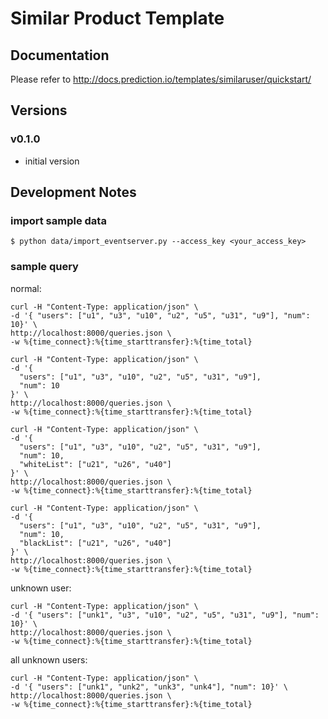 # Similar Product Template

## Documentation

Please refer to http://docs.prediction.io/templates/similaruser/quickstart/

## Versions

### v0.1.0

- initial version

## Development Notes

### import sample data

```
$ python data/import_eventserver.py --access_key <your_access_key>
```

### sample query

normal:

```
curl -H "Content-Type: application/json" \
-d '{ "users": ["u1", "u3", "u10", "u2", "u5", "u31", "u9"], "num": 10}' \
http://localhost:8000/queries.json \
-w %{time_connect}:%{time_starttransfer}:%{time_total}
```

```
curl -H "Content-Type: application/json" \
-d '{
  "users": ["u1", "u3", "u10", "u2", "u5", "u31", "u9"],
  "num": 10
}' \
http://localhost:8000/queries.json \
-w %{time_connect}:%{time_starttransfer}:%{time_total}
```

```
curl -H "Content-Type: application/json" \
-d '{
  "users": ["u1", "u3", "u10", "u2", "u5", "u31", "u9"],
  "num": 10,
  "whiteList": ["u21", "u26", "u40"]
}' \
http://localhost:8000/queries.json \
-w %{time_connect}:%{time_starttransfer}:%{time_total}
```

```
curl -H "Content-Type: application/json" \
-d '{
  "users": ["u1", "u3", "u10", "u2", "u5", "u31", "u9"],
  "num": 10,
  "blackList": ["u21", "u26", "u40"]
}' \
http://localhost:8000/queries.json \
-w %{time_connect}:%{time_starttransfer}:%{time_total}
```

unknown user:

```
curl -H "Content-Type: application/json" \
-d '{ "users": ["unk1", "u3", "u10", "u2", "u5", "u31", "u9"], "num": 10}' \
http://localhost:8000/queries.json \
-w %{time_connect}:%{time_starttransfer}:%{time_total}
```


all unknown users:

```
curl -H "Content-Type: application/json" \
-d '{ "users": ["unk1", "unk2", "unk3", "unk4"], "num": 10}' \
http://localhost:8000/queries.json \
-w %{time_connect}:%{time_starttransfer}:%{time_total}
```
